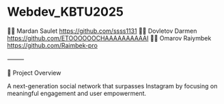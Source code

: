 # Webdev_KBTU2025
👨‍💻 Mardan Saulet  https://github.com/ssss1131
👨‍💻 Dovletov Darmen  https://github.com/ETOOOOOOCHAAAAAAAAAAI
👨‍💻 Omarov Raiymbek    https://github.com/Raimbek-pro

⸻

🌟 Project Overview

A next-generation social network that surpasses Instagram by focusing on meaningful engagement and user empowerment.
